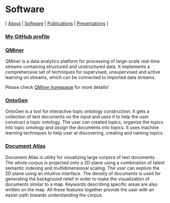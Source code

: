 <meta charset='utf-8'></meta>
<link href="style.css" rel="stylesheet"></link>
<title>Blaž Fortuna -- Software</title>

Software
========

\[ [About](index.html) | [Software](software.html) |
[Publications](http://scholar.google.com/citations?user=LCPDIKIAAAAJ) |
[Presentations](http://videolectures.net/blaz_fortuna/) \]

### [My GitHub profile](https://github.com/blazf)

### [QMiner](http://qminer.ijs.si)

QMiner is a data analytics platform for processing of large-scale real-time streams
containing structured and unstructured data. It implements a comprehensive set of
techniques for supervised, unsupervised and active learning on streams, which can
be connected to imported data streams.

Please check [QMiner homepage](http://qminer.ijs.si) for more details!

### [OntoGen](http://ontogen.ijs.si)

OntoGen is a tool for interactive topic ontology construction. It gets a collection of
text documents on the input and uses it to help the user construct a topic ontology. The
user can created topics, organize the topics into topic ontology and assign the documents
into topics. It uses machine learning techniques to help user at discovering, creating
and naming topics.

### [Document Atlas](http://docatlas.ijs.si)

Document Atlas is utility for visualizing large corpora of text documents. The whole
corpus is projected onto a 2D plane using a combination of latent semantic indexing and
multidimensional scaling. The user can explore the 2D plane using an intuitive interface.
The density of documents is used for generating the background relief in order to make
the visualization of documents similar to a map. Keywords describing specific areas are
also written on the map. All these features together provide the user with an easier
path towards understanding the corpus.
